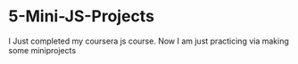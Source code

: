 # 5-Mini-JS-Projects
 I Just completed my coursera js course. Now I am just practicing via making some miniprojects
